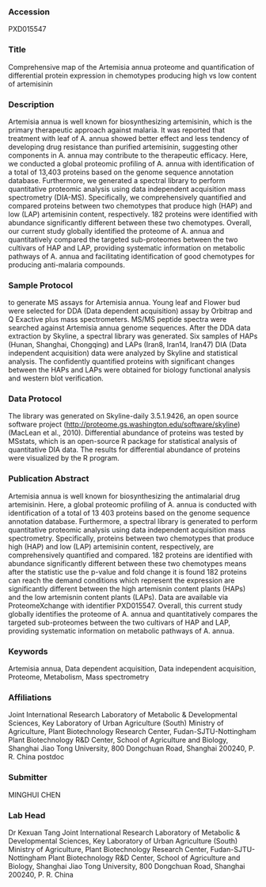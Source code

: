 ### Accession
PXD015547

### Title
Comprehensive map of the Artemisia annua proteome and quantification of differential protein expression in chemotypes producing high vs low content of artemisinin

### Description
Artemisia annua is well known for biosynthesizing artemisinin, which is the primary therapeutic approach against malaria. It was reported that treatment with leaf of A. annua showed better effect and less tendency of developing drug resistance than purified artemisinin, suggesting other components in A. annua may contribute to the therapeutic efficacy. Here, we conducted a global proteomic profiling of A. annua with identification of a total of 13,403 proteins based on the genome sequence annotation database. Furthermore, we generated a spectral library to perform quantitative proteomic analysis using data independent acquisition mass spectrometry (DIA-MS). Specifically, we comprehensively quantified and compared proteins between two chemotypes that produce high (HAP) and low (LAP) artemisinin content, respectively. 182 proteins were identified with abundance significantly different between these two chemotypes. Overall, our current study globally identified the proteome of A. annua and quantitatively compared the targeted sub-proteomes between the two cultivars of HAP and LAP, providing systematic information on metabolic pathways of A. annua and facilitating identification of good chemotypes for producing anti-malaria compounds. 

### Sample Protocol
to generate MS assays for Artemisia annua. Young leaf and Flower bud were selected for DDA (Data dependent acquisition) assay by Orbitrap and Q Exactive plus mass spectrometers. MS/MS peptide spectra were searched against Artemisia annua genome sequences. After the DDA data extraction by Skyline, a spectral library was generated. Six samples of HAPs (Hunan, Shanghai, Chongqing) and LAPs (Iran8, Iran14, Iran47) DIA (Data independent acquisition) data were analyzed by Skyline and statistical analysis. The confidently quantified proteins with significant changes between the HAPs and LAPs were obtained for biology functional analysis and western blot verification.

### Data Protocol
The library was generated on Skyline-daily 3.5.1.9426, an open source software project (http://proteome.gs.washington.edu/software/skyline) (MacLean et al., 2010). Differential abundance of proteins was tested by MSstats, which is an open-source R package for statistical analysis of quantitative DIA data. The results for differential abundance of proteins were visualized by the R program.

### Publication Abstract
Artemisia annua is well known for biosynthesizing the antimalarial drug artemisinin. Here, a global proteomic profiling of A. annua is conducted with identification of a total of 13&#xa0;403 proteins based on the genome sequence annotation database. Furthermore, a spectral library is generated to perform quantitative proteomic analysis using data independent acquisition mass spectrometry. Specifically, proteins between two chemotypes that produce high (HAP) and low (LAP) artemisinin content, respectively, are comprehensively quantified and compared. 182 proteins are identified with abundance significantly different between these two chemotypes means after the statistic use the p-value and fold change it is found 182 proteins can reach the demand conditions which represent the expression are significantly different between the high artemisnin content plants (HAPs) and the low artemisnin content plants (LAPs). Data are available via ProteomeXchange with identifier PXD015547. Overall, this current study globally identifies the proteome of A. annua and quantitatively compares the targeted sub-proteomes between the two cultivars of HAP and LAP, providing systematic information on metabolic pathways of A. annua.

### Keywords
Artemisia annua, Data dependent acquisition, Data independent acquisition, Proteome, Metabolism, Mass spectrometry

### Affiliations
Joint International Research Laboratory of Metabolic & Developmental Sciences, Key Laboratory of Urban Agriculture (South) Ministry of Agriculture, Plant Biotechnology Research Center, Fudan-SJTU-Nottingham Plant Biotechnology R&D Center, School of Agriculture and Biology, Shanghai Jiao Tong University, 800 Dongchuan Road, Shanghai 200240, P. R. China
postdoc

### Submitter
MINGHUI CHEN

### Lab Head
Dr Kexuan Tang
Joint International Research Laboratory of Metabolic & Developmental Sciences, Key Laboratory of Urban Agriculture (South) Ministry of Agriculture, Plant Biotechnology Research Center, Fudan-SJTU-Nottingham Plant Biotechnology R&D Center, School of Agriculture and Biology, Shanghai Jiao Tong University, 800 Dongchuan Road, Shanghai 200240, P. R. China


